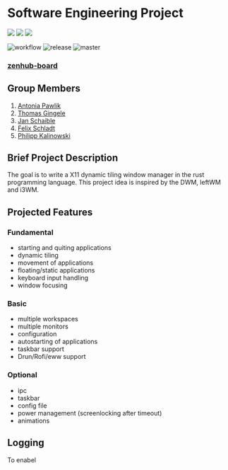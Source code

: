 # Software Engineering Project

<div width="100%">
<div margin-left: auto, margin-right: auto>
<img src="https://github.com/DHBW-FN/OxideWM/actions/workflows/rust.yml/badge.svg"/>
<img src="https://github/v/release/DHBW-FN/OxideWM?display_name=tag"/> 
<img src="https://img.shields.io/github/last-commit/badges/shields/master"/>
</div>
</div>


![workflow](https://github.com/DHBW-FN/OxideWM/actions/workflows/rust.yml/badge.svg)
![release](/github/v/release/DHBW-FN/OxideWM?display_name=tag)
![master](https://img.shields.io/github/last-commit/badges/shields/master)

### [zenhub-board](https://app.zenhub.com/workspaces/oxidewm-635665ffcecdb867786ebd04/board)

## Group Members
1. [Antonia Pawlik](https://github.com/gungula)
2. [Thomas Gingele](https://github.com/B1TC0R3)
3. [Jan Schaible](https://github.com/janschaible)
4. [Felix Schladt](https://github.com/FelixSchladt)
5. [Philipp Kalinowski](https://github.com/Philipp6802)

## Brief Project Description

The goal is to write a X11 dynamic tiling window manager in the rust programming language.
This project idea is inspired by the DWM, leftWM and i3WM. 

## Projected Features

### Fundamental
* starting and quiting applications
* dynamic tiling
* movement of applications
* floating/static applications
* keyboard input handling
* window focusing

### Basic
* multiple workspaces
* multiple monitors
* configuration
* autostarting of applications
* taskbar support
* Drun/Rofi/eww support

### Optional
* ipc
* taskbar
* config file
* power management (screenlocking after timeout)
* animations

## Logging
To enabel


